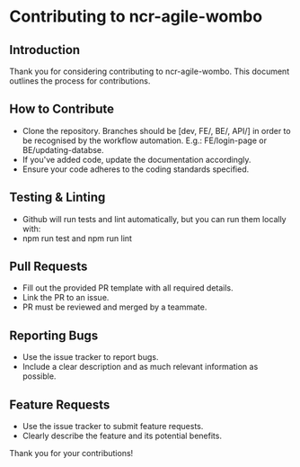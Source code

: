 # Contributing to ncr-agile-wombo

## Introduction
Thank you for considering contributing to ncr-agile-wombo. This document outlines the process for contributions.

## How to Contribute
- Clone the repository. Branches should be [dev, FE/, BE/, API/] in order to be recognised by the workflow automation. E.g.: FE/login-page or BE/updating-databse.
- If you've added code, update the documentation accordingly.
- Ensure your code adheres to the coding standards specified.

## Testing & Linting
- Github will run tests and lint automatically, but you can run them locally with:
- npm run test and npm run lint

## Pull Requests
- Fill out the provided PR template with all required details.
- Link the PR to an issue.
- PR must be reviewed and merged by a teammate.

## Reporting Bugs
- Use the issue tracker to report bugs.
- Include a clear description and as much relevant information as possible.

## Feature Requests
- Use the issue tracker to submit feature requests.
- Clearly describe the feature and its potential benefits.


Thank you for your contributions!

